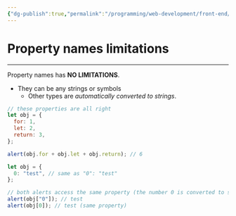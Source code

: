 ```yaml
---
{"dg-publish":true,"permalink":"/programming/web-development/front-end/javascript-vanilla/03-objects/01-objects-basics/04-property-names-limitations/","tags":["programming","webdevelopment","frontend","JavaScript"]}
---
```



# Property names limitations

---

Property names has **NO LIMITATIONS**.

- They can be any strings or symbols
  - Other types are _automatically converted to strings_.

```javascript
// these properties are all right
let obj = {
  for: 1,
  let: 2,
  return: 3,
};

alert(obj.for + obj.let + obj.return); // 6
```

```javascript
let obj = {
  0: "test", // same as "0": "test"
};

// both alerts access the same property (the number 0 is converted to string "0")
alert(obj["0"]); // test
alert(obj[0]); // test (same property)
```
